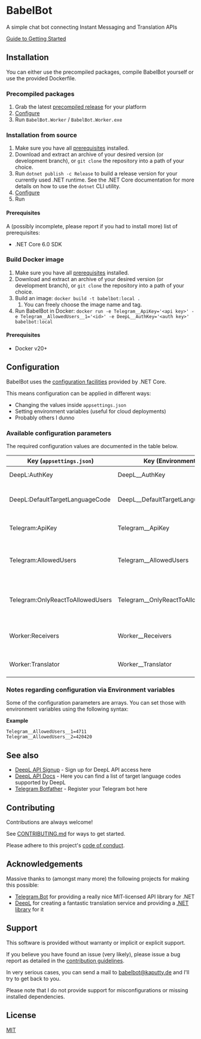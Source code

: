 # BabelBot

A simple chat bot connecting Instant Messaging and Translation APIs

[Guide to Getting Started](https://felixrau.ch/babelbot/)

## Installation

You can either use the precompiled packages, compile BabelBot yourself or use the provided Dockerfile.

### Precompiled packages

1. Grab the latest [precompiled release](https://github.com/RauchF/BabelBot/releases/latest) for your platform
2. [Configure](#Configuration)
3. Run `BabelBot.Worker` / `BabelBot.Worker.exe`

### Installation from source

1. Make sure you have all [prerequisites](#Prerequisites) installed.
2. Download and extract an archive of your desired version (or development branch), or `git clone` the repository into a path of your choice.
3. Run `dotnet publish -c Release` to build a release version for your currently used .NET runtime. See the .NET Core documentation for more details on how to use the `dotnet` CLI utility.
4. [Configure](#Configuration)
5. Run

#### Prerequisites

A (possibly incomplete, please report if you had to install more) list of prerequisites:

- .NET Core 6.0 SDK

### Build Docker image

1. Make sure you have all [prerequisites](#Prerequisites) installed.
2. Download and extract an archive of your desired version (or development branch), or `git clone` the repository into a path of your choice.
3. Build an image: `docker build -t babelbot:local .`
   1. You can freely choose the image name and tag.
4. Run BabelBot in Docker: `docker run -e Telegram__ApiKey='<api key>' -e Telegram__AllowedUsers__1='<id>' -e DeepL__AuthKey='<auth key>' babelbot:local`

#### Prerequisites

- Docker v20+

## Configuration

BabelBot uses the [configuration facilities](https://docs.microsoft.com/en-us/dotnet/core/extensions/configuration) provided by .NET Core.

This means configuration can be applied in different ways:

- Changing the values inside `appsettings.json`
- Setting environment variables (useful for cloud deployments)
- Probably others I dunno

### Available configuration parameters

The required configuration values are documented in the table below.

| Key (`appsettings.json`)          | Key (Environment)                 | Type            | Description                                      | Default        | Required                                  |
|-----------------------------------|-----------------------------------| --------------- |--------------------------------------------------| -------------- |-------------------------------------------|
| DeepL:AuthKey                     | DeepL__AuthKey                    | string          | Your DeepL API auth key                          | _empty_        | true if DeepL is used                     |
| DeepL:DefaultTargetLanguageCode   | DeepL__DefaultTargetLanguageCode  | string          | The target language for DeepL translations       | `en-GB`        | false                                     |
| Telegram:ApiKey                   | Telegram__ApiKey                  | string          | Your Telegram bot's API key                      | _empty_        | true if Telegram is used                  |
| Telegram:AllowedUsers             | Telegram__AllowedUsers            | array of long   | List of Telegram user IDs allowed to use the bot | _empty_        | true if OnlyReactToAllowedUsers is `true` |
| Telegram:OnlyReactToAllowedUsers  | Telegram__OnlyReactToAllowedUsers | boolean         | When `true`, the bot ignores all unknown users   | `true`         | false                                     |
| Worker:Receivers                  | Worker__Receivers                 | array of string | List active receivers (instant messengers)       | `["Telegram"]` | true                                      |
| Worker:Translator                 | Worker__Translator                | string          | Translation API to be used                       | `"DeepL"`      | true                                      |

### Notes regarding configuration via Environment variables

Some of the configuration parameters are arrays. You can set those with environment variables using the following syntax:

**Example**

```
Telegram__AllowedUsers__1=4711
Telegram__AllowedUsers__2=420420
```

## See also

- [DeepL API Signup](https://www.deepl.com/pro-api) - Sign up for DeepL API access here
- [DeepL API Docs](https://www.deepl.com/docs-api/translating-text/request/) - Here you can find a list of target language codes supported by DeepL
- [Telegram Botfather](https://t.me/botfather) - Register your Telegram bot here

## Contributing

Contributions are always welcome!

See [CONTRIBUTING.md](CONTRIBUTING.md) for ways to get started.

Please adhere to this project's [code of conduct](CODE_OF_CONDUCT.md).

## Acknowledgements

Massive thanks to (amongst many more) the following projects for making this possible:

- [Telegram.Bot](https://github.com/TelegramBots/telegram.bot) for providing a really nice MIT-licensed API library for .NET
- [DeepL](https://deepl.com) for creating a fantastic translation service and providing a [.NET library](https://www.nuget.org/packages/DeepL.net/) for it

## Support

This software is provided without warranty or implicit or explicit support.

If you believe you have found an issue (very likely), please issue a bug report as detailed in the [contribution guidelines](CONTRIBUTING.md).

In very serious cases, you can send a mail to babelbot@kaputty.de and I'll try to get back to you.

Please note that I do not provide support for misconfigurations or missing installed dependencies.

## License

[MIT](https://choosealicense.com/licenses/mit/)
